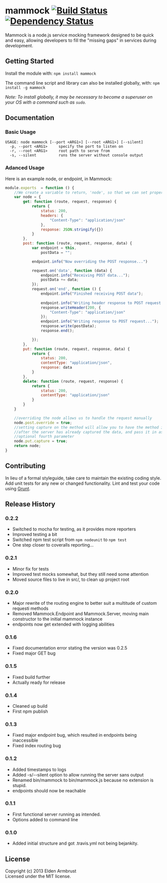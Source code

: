 # mammock [![Build Status](https://secure.travis-ci.org/earmbrust/mammock.png?branch=master)](http://travis-ci.org/earmbrust/mammock) [![Dependency Status](https://gemnasium.com/earmbrust/mammock.png)](https://gemnasium.com/earmbrust/mammock)

Mammock is a node.js service mocking framework designed to be quick and easy, allowing developers to fill the "missing gaps" in services during development.

## Getting Started
Install the module with: `npm install mammock`

The command line script and library can also be installed globally, with: `npm install -g mammock`

_Note: To install globally, it may be necessary to become a superuser on your OS with a command such as `sudo`._

## Documentation
### Basic Usage
```
USAGE: node mammock [--port <ARG1>] [--root <ARG1>] [--silent] 
  -p, --port <ARG1>     specify the port to listen on
  -r, --root <ARG1>     root path to serve from
  -s, --silent          runs the server without console output
```

### Adanced Usage
Here is an example node, or endpoint, in Mammock:
```javascript
module.exports  = function () {
    //We create a variable to return, 'node', so that we can set properties to the functions
    var node = {
        get: function (route, request, response) {
            return {
                status: 200,
                headers: {
                    "Content-Type": "application/json"
                },
                response: JSON.stringify({})
            }
        },
        post: function (route, request, response, data) {
            var endpoint = this,
                postData = "";

            endpoint.info("Now overriding the POST response...")

            request.on('data', function (data) {
                endpoint.info("Receiving POST data...");
                postData += data;
            });
            request.on('end', function () {
                endpoint.info("Finished receiving POST data");
                
                endpoint.info("Writing header response to POST request...");
                response.writeHeader(200, {
                    "Content-Type": "application/json"
                });
                endpoint.info("Writing response to POST request...");
                response.write(postData);
                response.end();

            });
        },
        put: function (route, request, response, data) {
            return {
                status: 200,
                contentType: "application/json",
                response: data
            }
        },
        delete: function (route, request, response) {
            return {
                status: 200,
                contentType: "application/json"
            }
        }
    }

    //overriding the node allows us to handle the request manually
    node.post.override = true;
    //setting capture on the method will allow you to have the method invoked
    //after the server has already captured the data, and pass it in as the 
    //optional fourth parameter
    node.put.capture = true;
    return node;
}
```

## Contributing
In lieu of a formal styleguide, take care to maintain the existing coding style. Add unit tests for any new or changed functionality. Lint and test your code using [Grunt](http://gruntjs.com/).

## Release History
### 0.2.2
* Switched to mocha for testing, as it provides more reporters
* Improved testing a bit
* Switched npm test script from `npm nodeunit` to `npm test`
* One step closer to coveralls reporting...

### 0.2.1
* Minor fix for tests
* Improved test mocks somewhat, but they still need some attention
* Moved source files to live in src/, to clean up project root

### 0.2.0
* Major rewrite of the routing engine to better suit a multitude of custom requesti methods
* Removed Mammock.Endpoint and Mammock.Server, moving main constructor to the initial mammock instance
* endpoints now get extended with logging abilities

### 0.1.6
* Fixed documentation error stating the version was 0.2.5
* Fixed major GET bug

### 0.1.5
* Fixed build further
* Actually ready for release

### 0.1.4
* Cleaned up build
* First npm publish

### 0.1.3
* Fixed major endpoint bug, which resulted in endpoints being inaccessible
* Fixed index routing bug

### 0.1.2
* Added timestamps to logs
* Added -s/--silent option to allow running the server sans output
* Renamed bin/mammock to bin/mammock.js because no extension is stupid.
* endpoints should now be reachable

### 0.1.1
* First functional server running as intended.
* Options added to command line

### 0.1.0
* Added initial structure and got .travis.yml not being bejankity.

## License
Copyright (c) 2013 Elden Armbrust  
Licensed under the MIT license.
